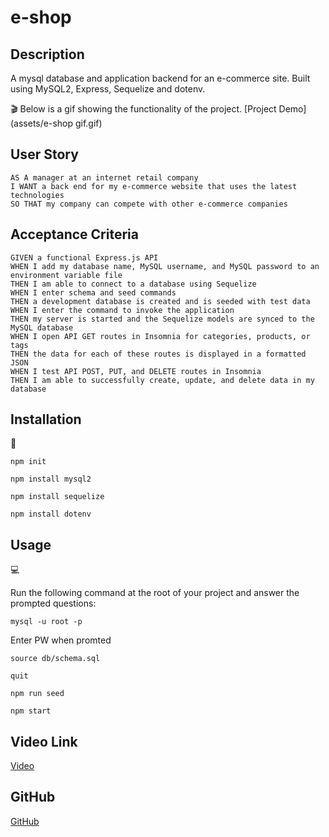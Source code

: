 # e-shop

## Description
A mysql database and application backend for an e-commerce site. Built using MySQL2, Express, Sequelize and dotenv.

🎬 Below is a gif showing the functionality of the project.
[Project Demo](assets/e-shop gif.gif)

## User Story
  
```
AS A manager at an internet retail company
I WANT a back end for my e-commerce website that uses the latest technologies
SO THAT my company can compete with other e-commerce companies
```
  
## Acceptance Criteria
  
``` 
GIVEN a functional Express.js API
WHEN I add my database name, MySQL username, and MySQL password to an environment variable file
THEN I am able to connect to a database using Sequelize
WHEN I enter schema and seed commands
THEN a development database is created and is seeded with test data
WHEN I enter the command to invoke the application
THEN my server is started and the Sequelize models are synced to the MySQL database
WHEN I open API GET routes in Insomnia for categories, products, or tags
THEN the data for each of these routes is displayed in a formatted JSON
WHEN I test API POST, PUT, and DELETE routes in Insomnia
THEN I am able to successfully create, update, and delete data in my database
```
## Installation
💾   
  
`npm init`

`npm install mysql2`

`npm install sequelize`

`npm install dotenv`
  
## Usage
💻   
  
Run the following command at the root of your project and answer the prompted questions:

`mysql -u root -p`

Enter PW when promted

`source db/schema.sql`

`quit`

`npm run seed`
  
`npm start`

## Video Link
[Video](https://drive.google.com/file/d/1w9ccSI0B0K5BR4m9AJCnGsnILFhdc5JH/view)

## GitHub
[GitHub](https://github.com/mncole98/e-shop)
